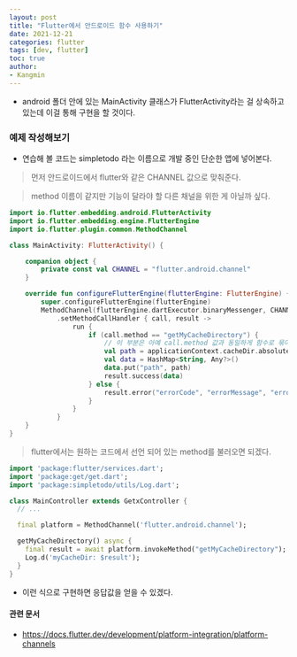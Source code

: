 ```yaml
---
layout: post
title: "Flutter에서 안드로이드 함수 사용하기"
date: 2021-12-21
categories: flutter
tags: [dev, flutter]
toc: true
author:
- Kangmin
---
```


- android 폴더 안에 있는 MainActivity 클래스가 FlutterActivity라는 걸 상속하고 있는데 이걸 통해 구현을 할 것이다.

### 예제 작성해보기
- 연습해 볼 코드는 simpletodo 라는 이름으로 개발 중인 단순한 앱에 넣어본다.

> 먼저 안드로이드에서 flutter와 같은 CHANNEL 값으로 맞춰준다.

> method 이름이 같지만 기능이 달라야 할 다른 채널을 위한 게 아닐까 싶다.

```kotlin
import io.flutter.embedding.android.FlutterActivity
import io.flutter.embedding.engine.FlutterEngine
import io.flutter.plugin.common.MethodChannel

class MainActivity: FlutterActivity() {

    companion object {
        private const val CHANNEL = "flutter.android.channel"
    }

    override fun configureFlutterEngine(flutterEngine: FlutterEngine) {
        super.configureFlutterEngine(flutterEngine)
        MethodChannel(flutterEngine.dartExecutor.binaryMessenger, CHANNEL)
            .setMethodCallHandler { call, result ->
                run {
                    if (call.method == "getMyCacheDirectory") {
                        // 이 부분은 아예 call.method 값과 동일하게 함수로 묶어주면 많아졌을 때 보기 깔끔하겠다.
                        val path = applicationContext.cacheDir.absolutePath
                        val data = HashMap<String, Any?>()
                        data.put("path", path)
                        result.success(data)
                    } else {
                        result.error("errorCode", "errorMessage", "errorDetail")
                    }
                }
            }
    }
}
```

> flutter에서는 원하는 코드에서 선언 되어 있는 method를 불러오면 되겠다.

```dart
import 'package:flutter/services.dart';
import 'package:get/get.dart';
import 'package:simpletodo/utils/Log.dart';

class MainController extends GetxController {
  // ...

  final platform = MethodChannel('flutter.android.channel');

  getMyCacheDirectory() async {
    final result = await platform.invokeMethod("getMyCacheDirectory");
    Log.d('myCacheDir: $result');
  }
}
```

- 이런 식으로 구현하면 응답값을 얻을 수 있겠다.

#### 관련 문서
- https://docs.flutter.dev/development/platform-integration/platform-channels
